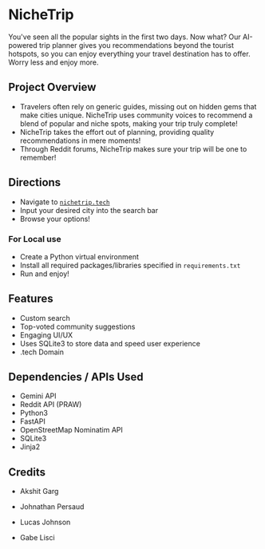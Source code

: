 ﻿# NicheTrip

You've seen all the popular sights in the first two days. Now what? Our AI-powered trip planner gives you recommendations beyond the tourist hotspots, so you can enjoy everything your travel destination has to offer. Worry less and enjoy more.

## Project Overview
- Travelers often rely on generic guides, missing out on hidden gems that make cities unique. NicheTrip uses community voices to recommend a blend of popular and niche spots, making your trip truly complete!
- NicheTrip takes the effort out of planning, providing quality recommendations in mere moments!
- Through Reddit forums, NicheTrip makes sure your trip will be one to remember!

## Directions
- Navigate to [`nichetrip.tech`](nichetrip.tech)
- Input your desired city into the search bar
- Browse your options!
### For Local use
- Create a Python virtual environment
- Install all required packages/libraries specified in `requirements.txt`
- Run and enjoy!

## Features
- Custom search
- Top-voted community suggestions
- Engaging UI/UX
- Uses SQLite3 to store data and speed user experience
- .tech Domain

## Dependencies / APIs Used
- Gemini API
- Reddit API (PRAW)
- Python3
- FastAPI
- OpenStreetMap Nominatim API
- SQLite3
- Jinja2

## Credits
- Akshit Garg
- Johnathan Persaud
- Lucas Johnson

- Gabe Lisci
